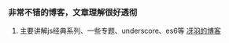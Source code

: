 ### 非常不错的博客，文章理解很好透彻
1. 主要讲解js经典系列、一些专题、underscore、es6等
[冴羽的博客](https://github.com/mqyqingfeng/Blog)